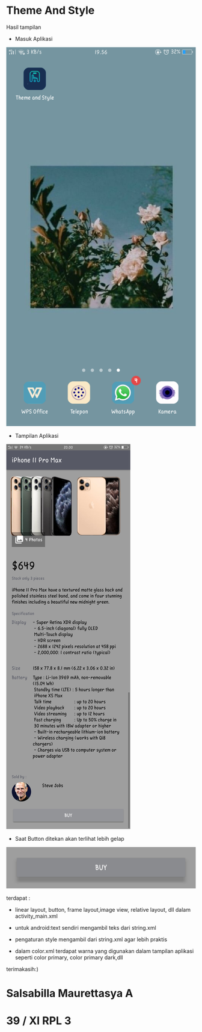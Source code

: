 # Theme And Style

Hasil tampilan

- Masuk Aplikasi

![alt text](1.png)

- Tampilan Aplikasi

![alt text](2.png)

- Saat Button ditekan akan terlihat lebih gelap

![alt text](3.png) 

terdapat :

- linear layout, button, frame layout,image view, relative layout, dll dalam activity_main.xml

- untuk android:text sendiri mengambil teks dari string.xml 

-  pengaturan style mengambil dari string.xml agar lebih praktis

- dalam color.xml terdapat warna yang digunakan dalam tampilan aplikasi seperti color primary, color primary dark,dll

terimakasih:)

# Salsabilla Maurettasya A
# 39 / XI RPL 3
